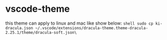 ﻿# vscode-theme
this theme can apply to linux and mac like show below:
```shell sudo cp ki-dracula.json ~/.vscode/extensions/dracula-theme.theme-dracula-2.25.1/theme/dracula-soft.json\```





